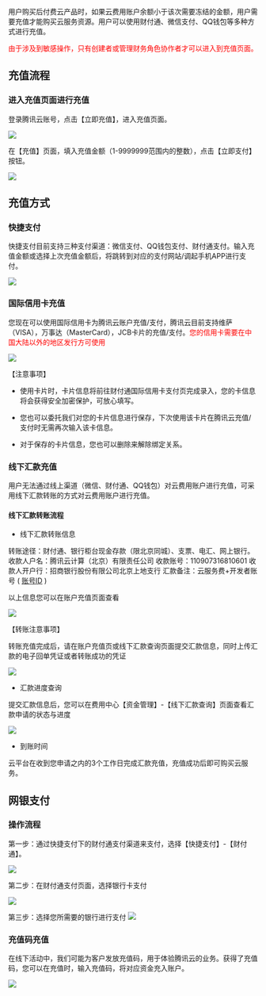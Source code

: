 用户购买后付费云产品时，如果云费用账户余额小于该次需要冻结的金额，用户需要充值才能购买云服务资源。用户可以使用财付通、微信支付、QQ钱包等多种方式进行充值。

<font color="red">由于涉及到敏感操作，只有创建者或管理财务角色协作者才可以进入到充值页面。</font>

## 充值流程

### 进入充值页面进行充值

登录腾讯云账号，点击【立即充值】，进入充值页面。

![](//mc.qcloudimg.com/static/img/b2fd2d8e3e75569bcfb3b9e96c512600/%7B0D2F7EBB-FF3B-4F4B-815A-3A26FFA41A12%7D.png)

在【充值】页面，填入充值金额（1-9999999范围内的整数），点击【立即支付】按钮。

![](//mc.qcloudimg.com/static/img/75fd27de8bde245469929461b898a5e1/%7B50253966-67D6-47A7-A396-F1B74F94B43D%7D.png)

## 充值方式

### 快捷支付

快捷支付目前支持三种支付渠道：微信支付、QQ钱包支付、财付通支付。输入充值金额或选择上次充值金额后，将跳转到对应的支付网站/调起手机APP进行支付。

![](//mc.qcloudimg.com/static/img/66e6dcdb1bd30223618d5131646c40e1/%7B8B6DC31C-DCD0-4B2E-8D2C-2CA95484545F%7D.png)

### 国际信用卡充值

您现在可以使用国际信用卡为腾讯云账户充值/支付，腾讯云目前支持维萨（VISA），万事达（MasterCard），JCB卡片的充值/支付。<font color="red">您的信用卡需要在中国大陆以外的地区发行方可使用</font>

![](//mc.qcloudimg.com/static/img/f3f5b2cbac45ebe1355c31b1a675820f/%7B34B8F1F9-6F06-4953-A783-8116E5977154%7D.png)

【注意事项】

- 使用卡片时，卡片信息将前往财付通国际信用卡支付页完成录入，您的卡信息将会获得安全加密保护，可放心填写。

- 您也可以委托我们对您的卡片信息进行保存，下次使用该卡片在腾讯云充值/支付时无需再次输入该卡信息。

- 对于保存的卡片信息，您也可以删除来解除绑定关系。

### 线下汇款充值

用户无法通过线上渠道（微信、财付通、QQ钱包）对云费用账户进行充值，可采用线下汇款转账的方式对云费用账户进行充值。

#### 线下汇款转账流程

- 线下汇款转账信息

转账途径：财付通、银行柜台现金存款（限北京同城）、支票、电汇、网上银行。
收款人户名：腾讯云计算（北京）有限责任公司
收款账号：110907316810601
收款人开户行：招商银行股份有限公司北京上地支行 
汇款备注：云服务费+开发者账号 ( [账号ID](https://www.qcloud.com/document/product/378/8704) )

以上信息您可以在账户充值页面查看

![](//mc.qcloudimg.com/static/img/903ea7f29e8f4d0777d9f440af783cb9/%7B7A1666AC-BCC5-42FE-BF78-CD894FFD8976%7D.png)

【转账注意事项】

转账充值完成后，请在账户充值页或线下汇款查询页面提交汇款信息，同时上传汇款的电子回单凭证或者转账成功的凭证

![](//mccdn.qcloud.com/static/img/6d35d2a87c8f11fd9d976c1aad5092f2/image.png)

- 汇款进度查询

提交汇款信息后，您可以在费用中心【资金管理】-【线下汇款查询】页面查看汇款申请的状态与进度

![](//mc.qcloudimg.com/static/img/fdb2df0eee28c3627bc783f2bc7a22ae/image.png)

- 到账时间

云平台在收到您申请之内的3个工作日完成汇款充值，充值成功后即可购买云服务。

## 网银支付

### 操作流程

第一步：通过快捷支付下的财付通支付渠道来支付，选择【快捷支付】-【财付通】。

![](//mc.qcloudimg.com/static/img/1b16935b2b621e59d646aa44b8d14da3/%7BE2645261-3063-47A1-B2FF-0B2890F627FD%7D.png)

第二步：在财付通支付页面，选择银行卡支付

![](//mc.qcloudimg.com/static/img/569de47d3787f8f588df9774ca703aaf/image.png)

第三步：选择您所需要的银行进行支付
![](//mc.qcloudimg.com/static/img/738c51e511d0df68ec91aaa76a1e41ca/image.png)

### 充值码充值

在线下活动中，我们可能为客户发放充值码，用于体验腾讯云的业务。获得了充值码，您可以在充值时，输入充值码，将对应资金充入账户。

![](//mc.qcloudimg.com/static/img/bcf76a65e610c6a2bc135052bf4b0b8c/%7BB9C70DF7-23E3-4505-8E93-019553443BF8%7D.png)


